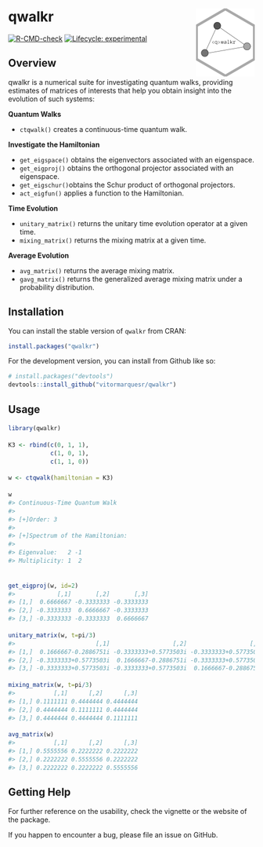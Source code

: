 
<!-- README.md is generated from README.Rmd. Please edit that file -->

# qwalkr <a href="https://vitormarquesr.github.io/qwalkr/"><img src="man/figures/logo.png" align="right" height="139" alt="qwalkr website" /></a>

<!-- badges: start -->

[![R-CMD-check](https://github.com/vitormarquesr/qwalkr/actions/workflows/R-CMD-check.yaml/badge.svg)](https://github.com/vitormarquesr/qwalkr/actions/workflows/R-CMD-check.yaml)
[![Lifecycle:
experimental](https://img.shields.io/badge/lifecycle-experimental-orange.svg)](https://lifecycle.r-lib.org/articles/stages.html#experimental)
<!-- badges: end -->

## Overview

qwalkr is a numerical suite for investigating quantum walks, providing
estimates of matrices of interests that help you obtain insight into the
evolution of such systems:

**Quantum Walks**

- `ctqwalk()` creates a continuous-time quantum walk.

**Investigate the Hamiltonian**

- `get_eigspace()` obtains the eigenvectors associated with an
  eigenspace.
- `get_eigproj()` obtains the orthogonal projector associated with an
  eigenspace.
- `get_eigschur()`obtains the Schur product of orthogonal projectors.
- `act_eigfun()` applies a function to the Hamiltonian.

**Time Evolution**

- `unitary_matrix()` returns the unitary time evolution operator at a
  given time.
- `mixing_matrix()` returns the mixing matrix at a given time.

**Average Evolution**

- `avg_matrix()` returns the average mixing matrix.
- `gavg_matrix()` returns the generalized average mixing matrix under a
  probability distribution.

## Installation

You can install the stable version of `qwalkr` from CRAN:

``` r
install.packages("qwalkr")
```

For the development version, you can install from Github like so:

``` r
# install.packages("devtools")
devtools::install_github("vitormarquesr/qwalkr")
```

## Usage

``` r
library(qwalkr)

K3 <- rbind(c(0, 1, 1),
            c(1, 0, 1),
            c(1, 1, 0))

w <- ctqwalk(hamiltonian = K3)

w
#> Continuous-Time Quantum Walk
#> 
#> [+]Order: 3 
#> 
#> [+]Spectrum of the Hamiltonian:
#>                   
#> Eigenvalue:   2 -1
#> Multiplicity: 1  2


get_eigproj(w, id=2)
#>            [,1]       [,2]       [,3]
#> [1,]  0.6666667 -0.3333333 -0.3333333
#> [2,] -0.3333333  0.6666667 -0.3333333
#> [3,] -0.3333333 -0.3333333  0.6666667

unitary_matrix(w, t=pi/3)
#>                       [,1]                  [,2]                  [,3]
#> [1,]  0.1666667-0.2886751i -0.3333333+0.5773503i -0.3333333+0.5773503i
#> [2,] -0.3333333+0.5773503i  0.1666667-0.2886751i -0.3333333+0.5773503i
#> [3,] -0.3333333+0.5773503i -0.3333333+0.5773503i  0.1666667-0.2886751i

mixing_matrix(w, t=pi/3)
#>           [,1]      [,2]      [,3]
#> [1,] 0.1111111 0.4444444 0.4444444
#> [2,] 0.4444444 0.1111111 0.4444444
#> [3,] 0.4444444 0.4444444 0.1111111

avg_matrix(w)
#>           [,1]      [,2]      [,3]
#> [1,] 0.5555556 0.2222222 0.2222222
#> [2,] 0.2222222 0.5555556 0.2222222
#> [3,] 0.2222222 0.2222222 0.5555556
```

## Getting Help

For further reference on the usability, check the vignette or the
website of the package.

If you happen to encounter a bug, please file an issue on GitHub.
